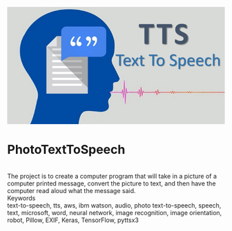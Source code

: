![](Images/TTS.jpeg)
# PhotoTextToSpeech

<br/>
The project is to create a computer program that will take in a picture of a computer printed message, convert the picture to text, and then have the computer read aloud what the message said.
<br/>
Keywords
<br/>
text-to-speech, tts, aws, ibm watson, audio, photo text-to-speech, speech, text, microsoft, word, neural network, image recognition, image orientation, robot, Pillow, EXIF, Keras, TensorFlow, pyttsx3
<br/>


